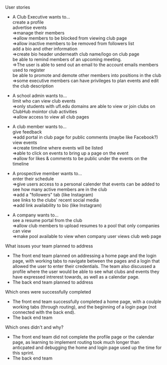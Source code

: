 User stories
- A Club Executive wants to... <br>
 create a profile <br>
 advertise events <br>
  =>manage their members <br>
  =>allow members to be blocked from viewing club page <br>
  =>allow inactive members to be removed from followers list  <br>
 add a bio and other information <br>
  =>create bio header underneath club name/logo on club page <br>
 be able to remind members of an upcoming meeting.  <br>
  =>The user is able to send out an email to the account emails members used to register  <br>
 be able to promote and demote other members into positions in the club <br>
  =>some executive members can have privileges to plan events and edit the club description <br> 
  
- A school admin wants to...  <br>
 limit who can view club events <br>
  =>only students with ufl.edu domains are able to view or join clubs on ClubHub 
 mointor club activities <br>
  =>allow access to view all club pages <br>

- A club member wants to... <br>
 give feedback <br>
  =>add portal in club page for public comments (maybe like Facebook?) <br>
 view events <br>
  =>create timeline where events will be listed  <br>
  =>able to click on events to bring up a page on the event <br>
  =>allow for likes & comments to be public under the events on the timeline <br>
 
- A prospective member wants to... <br>
 enter their schedule <br>
  =>give users access to a personal calender that events can be added to <br>
 see how many active members are in the club <br>
  =>add a "followers" tab (like Instagram) <br>
 see links to the clubs' recent social media <br>
  =>add link availability to bio (like Instagram) <br>
 
- A company wants to... <br>
 see a resume portal from the club <br>
  =>allow club members to upload resumes to a pool that only companies can view <br>
  =>make pool available to view when company user views club web page <br>

What issues your team planned to address
- The front end team planned on addressing a home page and the login page, with working tabs to navigate between the pages and a login that allowed 
the user to enter their credentials. The team also discussed a profile where the user would be able to see what clubs and events they have expressed
intrerest towards, as well as a calendar page.
- The back end team planned to address

Which ones were successfully completed
- The front end team successfully completed a home page, with a coulple working tabs (through routing), and the beginning of a login page
(not connected with the back end).
- The back end team

Which ones didn't and why?
- The front end team did not complete the profile page or the calendar page, as learning to implement routing took much longer than anticpated and debugging the home and 
login page used up the time for this sprint.
- The back end team
